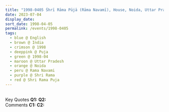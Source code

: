 ```yaml
---
title: "1998-0405 Śhrī Rāma Pūjā (Rāma Navamī), House, Noida, Uttar Pradesh, India"
date: 2023-07-04
display_date: 
sort_date: 1998-04-05
permalink: /events/1998-0405
tags:
  - blue @ English
  - brown @ India
  - crimson @ 1998
  - deeppink @ Puja
  - green @ 1998-04
  - maroon @ Uttar Pradesh
  - orange @ Noida
  - peru @ Rama Navami
  - purple @ Shri Rama
  - red @ Shri Rama Puja
---
```


<br>

<wave-list>
  <list-title color="DarkSeaGreen" width="55">Key Quotes</list-title>
  <list-item color="BlanchedAlmond" width="280"><b>Q1:</b> <i></i></list-item>
  <list-item color="Lavender" width="280"><b>Q2:</b> <i></i></list-item>
</wave-list>

<br>

<wave-list>
  <list-title color="DarkSeaGreen" width="55">Comments</list-title>
  <list-item color="BlanchedAlmond" width="280"><b>C1:</b> <i></i></list-item>
  <list-item color="Lavender" width="280"><b>C2:</b> <i></i></list-item>
</wave-list>
